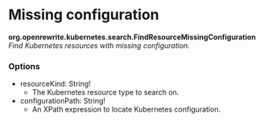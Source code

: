 # Missing configuration

**org.openrewrite.kubernetes.search.FindResourceMissingConfiguration**  
_Find Kubernetes resources with missing configuration._

### Options

* resourceKind: String!
  * The Kubernetes resource type to search on.
* configurationPath: String!
  * An XPath expression to locate Kubernetes configuration.

